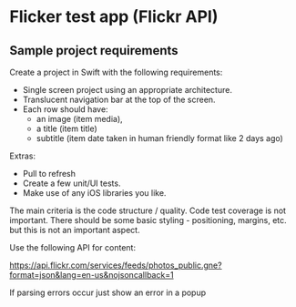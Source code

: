 Flicker test app (Flickr API)
===========================

## Sample project requirements

Create a project in Swift with the following requirements:

* Single screen project using an appropriate architecture.
* Translucent navigation bar at the top of the screen.
* Each row should have: 
    * an image (item media), 
    * a title (item title) 
    * subtitle (item date taken in human friendly format like 2 days ago)

Extras:
* Pull to refresh
* Create a few unit/UI tests.
* Make use of any iOS libraries you like.

The main criteria is the code structure / quality.
Code test coverage is not important.
There should be some basic styling - positioning, margins, etc. but this is not an important aspect.

Use the following API for content:

https://api.flickr.com/services/feeds/photos_public.gne?format=json&lang=en-us&nojsoncallback=1

If parsing errors occur just show an error in a popup